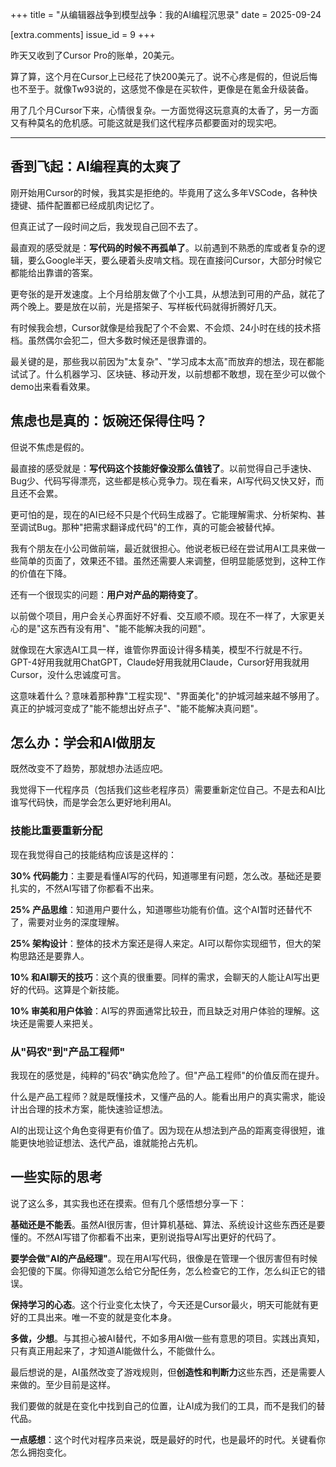 +++
title = "从编辑器战争到模型战争：我的AI编程沉思录"
date = 2025-09-24

[extra.comments]
issue_id = 9
+++

昨天又收到了Cursor Pro的账单，20美元。

算了算，这个月在Cursor上已经花了快200美元了。说不心疼是假的，但说后悔也不至于。就像Tw93说的，这感觉不像是在买软件，更像是在氪金升级装备。

用了几个月Cursor下来，心情很复杂。一方面觉得这玩意真的太香了，另一方面又有种莫名的危机感。可能这就是我们这代程序员都要面对的现实吧。

<!--more-->

---

## 香到飞起：AI编程真的太爽了

刚开始用Cursor的时候，我其实是拒绝的。毕竟用了这么多年VSCode，各种快捷键、插件配置都已经成肌肉记忆了。

但真正试了一段时间之后，我发现自己回不去了。

最直观的感受就是：**写代码的时候不再孤单了**。以前遇到不熟悉的库或者复杂的逻辑，要么Google半天，要么硬着头皮啃文档。现在直接问Cursor，大部分时候它都能给出靠谱的答案。

更夸张的是开发速度。上个月给朋友做了个小工具，从想法到可用的产品，就花了两个晚上。要是放在以前，光是搭架子、写样板代码就得折腾好几天。

有时候我会想，Cursor就像是给我配了个不会累、不会烦、24小时在线的技术搭档。虽然偶尔会犯二，但大多数时候还是很靠谱的。

最关键的是，那些我以前因为"太复杂"、"学习成本太高"而放弃的想法，现在都能试试了。什么机器学习、区块链、移动开发，以前想都不敢想，现在至少可以做个demo出来看看效果。

## 焦虑也是真的：饭碗还保得住吗？

但说不焦虑是假的。

最直接的感受就是：**写代码这个技能好像没那么值钱了**。以前觉得自己手速快、Bug少、代码写得漂亮，这些都是核心竞争力。现在看来，AI写代码又快又好，而且还不会累。

更可怕的是，现在的AI已经不只是个代码生成器了。它能理解需求、分析架构、甚至调试Bug。那种"把需求翻译成代码"的工作，真的可能会被替代掉。

我有个朋友在小公司做前端，最近就很担心。他说老板已经在尝试用AI工具来做一些简单的页面了，效果还不错。虽然还需要人来调整，但明显能感觉到，这种工作的价值在下降。

还有一个很现实的问题：**用户对产品的期待变了**。

以前做个项目，用户会关心界面好不好看、交互顺不顺。现在不一样了，大家更关心的是"这东西有没有用"、"能不能解决我的问题"。

就像现在大家选AI工具一样，谁管你界面设计得多精美，模型不行就是不行。GPT-4好用我就用ChatGPT，Claude好用我就用Claude，Cursor好用我就用Cursor，没什么忠诚度可言。

这意味着什么？意味着那种靠"工程实现"、"界面美化"的护城河越来越不够用了。真正的护城河变成了"能不能想出好点子"、"能不能解决真问题"。

## 怎么办：学会和AI做朋友

既然改变不了趋势，那就想办法适应吧。

我觉得下一代程序员（包括我们这些老程序员）需要重新定位自己。不是去和AI比谁写代码快，而是学会怎么更好地利用AI。

### 技能比重要重新分配

现在我觉得自己的技能结构应该是这样的：

**30% 代码能力**：主要是看懂AI写的代码，知道哪里有问题，怎么改。基础还是要扎实的，不然AI写错了你都看不出来。

**25% 产品思维**：知道用户要什么，知道哪些功能有价值。这个AI暂时还替代不了，需要对业务的深度理解。

**25% 架构设计**：整体的技术方案还是得人来定。AI可以帮你实现细节，但大的架构思路还是要靠人。

**10% 和AI聊天的技巧**：这个真的很重要。同样的需求，会聊天的人能让AI写出更好的代码。这算是个新技能。

**10% 审美和用户体验**：AI写的界面通常比较丑，而且缺乏对用户体验的理解。这块还是需要人来把关。

### 从"码农"到"产品工程师"

我现在的感觉是，纯粹的"码农"确实危险了。但"产品工程师"的价值反而在提升。

什么是产品工程师？就是既懂技术，又懂产品的人。能看出用户的真实需求，能设计出合理的技术方案，能快速验证想法。

AI的出现让这个角色变得更有价值了。因为现在从想法到产品的距离变得很短，谁能更快地验证想法、迭代产品，谁就能抢占先机。

## 一些实际的思考

说了这么多，其实我也还在摸索。但有几个感悟想分享一下：

**基础还是不能丢**。虽然AI很厉害，但计算机基础、算法、系统设计这些东西还是要懂的。不然AI写错了你都看不出来，更别说指导AI写出更好的代码了。

**要学会做"AI的产品经理"**。现在用AI写代码，很像是在管理一个很厉害但有时候会犯傻的下属。你得知道怎么给它分配任务，怎么检查它的工作，怎么纠正它的错误。

**保持学习的心态**。这个行业变化太快了，今天还是Cursor最火，明天可能就有更好的工具出来。唯一不变的就是变化本身。

**多做，少想**。与其担心被AI替代，不如多用AI做一些有意思的项目。实践出真知，只有真正用起来了，才知道AI能做什么，不能做什么。

最后想说的是，AI虽然改变了游戏规则，但**创造性和判断力**这些东西，还是需要人来做的。至少目前是这样。

我们要做的就是在变化中找到自己的位置，让AI成为我们的工具，而不是我们的替代品。

**一点感想**：这个时代对程序员来说，既是最好的时代，也是最坏的时代。关键看你怎么拥抱变化。
